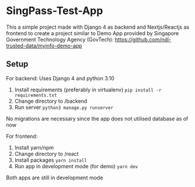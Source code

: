# SingPass-Test-App

This a simple project made with Django 4 as backend and Nextjs/Reactjs as frontend to create a project similar to Demo App provided by Singapore Government Technology Agency (GovTech): https://github.com/ndi-trusted-data/myinfo-demo-app

## Setup
For backend:
Uses Django 4 and python 3.10
1. Install requirements  (preferably in virtualenv)
```pip install -r requirements.txt```
2. Change directory to /backend 
3. Run server
```python3 manage.py runserver```

No migrations are necessary since the app does not utilised database as of now

For frontend:
1. Install yarn/npm
2. Change directory to /react
3. Install packages
```yarn install```
4. Run app in development mode (for demo)
```yarn dev```


Both apps are still in development mode
